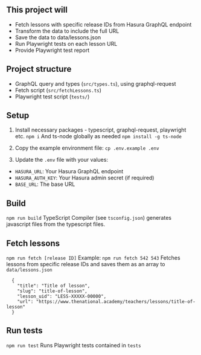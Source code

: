 ## This project will
- Fetch lessons with specific release IDs from Hasura GraphQL endpoint
- Transform the data to include the full URL
- Save the data to data/lessons.json
- Run Playwright tests on each lesson URL
- Provide Playwright test report

## Project structure
- GraphQL query and types (`src/types.ts`), using graphql-request
- Fetch script (`src/fetchLessons.ts`)
- Playwright test script (`tests/`)

## Setup

1. Install necessary packages - typescript, graphql-request, playwright etc.
```npm i```
And ts-node globally as needed
```npm install -g ts-node```

2. Copy the example environment file:
```cp .env.example .env```

3. Update the `.env` file with your values:
- `HASURA_URL`: Your Hasura GraphQL endpoint
- `HASURA_AUTH_KEY`: Your Hasura admin secret (if required)
- `BASE_URL`: The base URL

## Build
```npm run build```
TypeScript Compiler (see `tsconfig.json`) generates javascript files from the typescript files.

## Fetch lessons
```npm run fetch [release ID]```
Example: `npm run fetch 542 543`
Fetches lessons from specific release IDs and saves them as an array to `data/lessons.json`
```
  {
    "title": "Title of lesson",
    "slug": "title-of-lesson",
    "lesson_uid": "LESS-XXXXX-00000",
    "url": "https://www.thenational.academy/teachers/lessons/title-of-lesson"
  }
```

## Run tests
```npm run test```
Runs Playwright tests contained in `tests`
